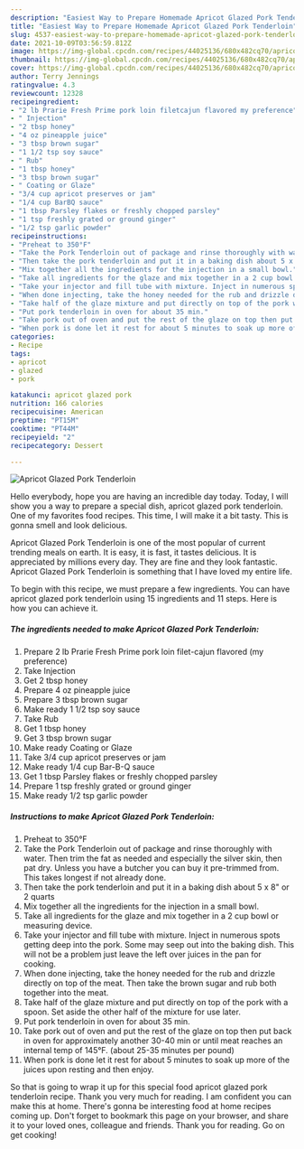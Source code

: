 ```yaml
---
description: "Easiest Way to Prepare Homemade Apricot Glazed Pork Tenderloin"
title: "Easiest Way to Prepare Homemade Apricot Glazed Pork Tenderloin"
slug: 4537-easiest-way-to-prepare-homemade-apricot-glazed-pork-tenderloin
date: 2021-10-09T03:56:59.812Z
image: https://img-global.cpcdn.com/recipes/44025136/680x482cq70/apricot-glazed-pork-tenderloin-recipe-main-photo.jpg
thumbnail: https://img-global.cpcdn.com/recipes/44025136/680x482cq70/apricot-glazed-pork-tenderloin-recipe-main-photo.jpg
cover: https://img-global.cpcdn.com/recipes/44025136/680x482cq70/apricot-glazed-pork-tenderloin-recipe-main-photo.jpg
author: Terry Jennings
ratingvalue: 4.3
reviewcount: 12328
recipeingredient:
- "2 lb Prarie Fresh Prime pork loin filetcajun flavored my preference"
- " Injection"
- "2 tbsp honey"
- "4 oz pineapple juice"
- "3 tbsp brown sugar"
- "1 1/2 tsp soy sauce"
- " Rub"
- "1 tbsp honey"
- "3 tbsp brown sugar"
- " Coating or Glaze"
- "3/4 cup apricot preserves or jam"
- "1/4 cup BarBQ sauce"
- "1 tbsp Parsley flakes or freshly chopped parsley"
- "1 tsp freshly grated or ground ginger"
- "1/2 tsp garlic powder"
recipeinstructions:
- "Preheat to 350°F"
- "Take the Pork Tenderloin out of package and rinse thoroughly with water. Then trim the fat as needed and especially the silver skin, then pat dry. Unless you have a butcher you can buy it pre-trimmed from. This takes longest if not already done."
- "Then take the pork tenderloin and put it in a baking dish about 5 x 8&#34; or 2 quarts"
- "Mix together all the ingredients for the injection in a small bowl."
- "Take all ingredients for the glaze and mix together in a 2 cup bowl or measuring device."
- "Take your injector and fill tube with mixture. Inject in numerous spots getting deep into the pork. Some may seep out into the baking dish. This will not be a problem just leave the left over juices in the pan for cooking."
- "When done injecting, take the honey needed for the rub and drizzle directly on top of the meat. Then take the brown sugar and rub both together into the meat."
- "Take half of the glaze mixture and put directly on top of the pork with a spoon. Set aside the other half of the mixture for use later."
- "Put pork tenderloin in oven for about 35 min."
- "Take pork out of oven and put the rest of the glaze on top then put back in oven for approximately another 30-40 min or until meat reaches an internal temp of 145°F. (about 25-35 minutes per pound)"
- "When pork is done let it rest for about 5 minutes to soak up more of the juices upon resting and then enjoy."
categories:
- Recipe
tags:
- apricot
- glazed
- pork

katakunci: apricot glazed pork 
nutrition: 166 calories
recipecuisine: American
preptime: "PT15M"
cooktime: "PT44M"
recipeyield: "2"
recipecategory: Dessert

---
```



![Apricot Glazed Pork Tenderloin](https://img-global.cpcdn.com/recipes/44025136/680x482cq70/apricot-glazed-pork-tenderloin-recipe-main-photo.jpg)

Hello everybody, hope you are having an incredible day today. Today, I will show you a way to prepare a special dish, apricot glazed pork tenderloin. One of my favorites food recipes. This time, I will make it a bit tasty. This is gonna smell and look delicious.

Apricot Glazed Pork Tenderloin is one of the most popular of current trending meals on earth. It is easy, it is fast, it tastes delicious. It is appreciated by millions every day. They are fine and they look fantastic. Apricot Glazed Pork Tenderloin is something that I have loved my entire life.




To begin with this recipe, we must prepare a few ingredients. You can have apricot glazed pork tenderloin using 15 ingredients and 11 steps. Here is how you can achieve it.

<!--inarticleads1-->

##### The ingredients needed to make Apricot Glazed Pork Tenderloin:

1. Prepare 2 lb Prarie Fresh Prime pork loin filet-cajun flavored (my preference)
1. Take  Injection
1. Get 2 tbsp honey
1. Prepare 4 oz pineapple juice
1. Prepare 3 tbsp brown sugar
1. Make ready 1 1/2 tsp soy sauce
1. Take  Rub
1. Get 1 tbsp honey
1. Get 3 tbsp brown sugar
1. Make ready  Coating or Glaze
1. Take 3/4 cup apricot preserves or jam
1. Make ready 1/4 cup Bar-B-Q sauce
1. Get 1 tbsp Parsley flakes or freshly chopped parsley
1. Prepare 1 tsp freshly grated or ground ginger
1. Make ready 1/2 tsp garlic powder




<!--inarticleads2-->

##### Instructions to make Apricot Glazed Pork Tenderloin:

1. Preheat to 350°F
1. Take the Pork Tenderloin out of package and rinse thoroughly with water. Then trim the fat as needed and especially the silver skin, then pat dry. Unless you have a butcher you can buy it pre-trimmed from. This takes longest if not already done.
1. Then take the pork tenderloin and put it in a baking dish about 5 x 8&#34; or 2 quarts
1. Mix together all the ingredients for the injection in a small bowl.
1. Take all ingredients for the glaze and mix together in a 2 cup bowl or measuring device.
1. Take your injector and fill tube with mixture. Inject in numerous spots getting deep into the pork. Some may seep out into the baking dish. This will not be a problem just leave the left over juices in the pan for cooking.
1. When done injecting, take the honey needed for the rub and drizzle directly on top of the meat. Then take the brown sugar and rub both together into the meat.
1. Take half of the glaze mixture and put directly on top of the pork with a spoon. Set aside the other half of the mixture for use later.
1. Put pork tenderloin in oven for about 35 min.
1. Take pork out of oven and put the rest of the glaze on top then put back in oven for approximately another 30-40 min or until meat reaches an internal temp of 145°F. (about 25-35 minutes per pound)
1. When pork is done let it rest for about 5 minutes to soak up more of the juices upon resting and then enjoy.




So that is going to wrap it up for this special food apricot glazed pork tenderloin recipe. Thank you very much for reading. I am confident you can make this at home. There's gonna be interesting food at home recipes coming up. Don't forget to bookmark this page on your browser, and share it to your loved ones, colleague and friends. Thank you for reading. Go on get cooking!
